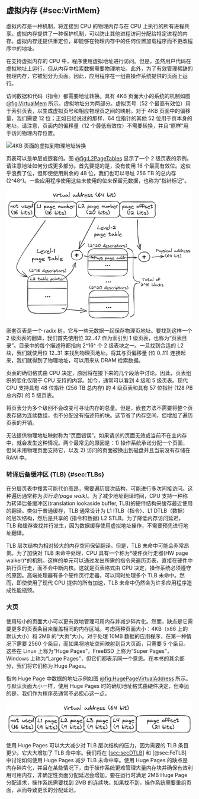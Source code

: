 ## 虚拟内存 {#sec:VirtMem}

虚拟内存是一种机制，将连接到 CPU 的物理内存与在 CPU 上执行的所有进程共享。虚拟内存提供了一种保护机制，可以防止其他进程访问分配给特定进程的内存。虚拟内存还提供重定位，即能够在物理内存中的任何位置加载程序而不更改程序中的地址。

在支持虚拟内存的 CPU 中，程序使用虚拟地址进行访问。但是，虽然用户代码在虚拟地址上运行，但从内存中检索数据需要物理地址。此外，为了有效管理稀缺的物理内存，它被划分为页面。因此，应用程序在一组由操作系统提供​​的页面上运行。

访问数据和代码（指令）都需要地址转换。具有 4KB 页面大小的系统的机制如图 [@fig:VirtualMem](#VirtualMem) 所示。虚拟地址分为两部分。虚拟页号（52 个最高有效位）用于索引页表，以生成虚拟页号和相应物理页之间的映射。对于 4KB 页面中的偏移量，我们需要 12 位；正如已经说过的那样，64 位指针的其他 52 位用于页本身的地址。请注意，页面内的偏移量（12 个最低有效位）不需要转换，并且“原样”用于访问物理内存位置。

![4KB 页面的虚拟到物理地址转换](https://raw.githubusercontent.com/dendibakh/perf-book/main/img/uarch/VirtualMem.png)<div id="L2PageTables"></div>

页表可以是单层或嵌套的。图 [@fig:L2PageTables](#L2PageTables) 显示了一个 2 级页表的示例。请注意地址如何分成更多部分。首先要提的是，没有使用 16 个最高有效位。这似乎浪费了位，但即使使用剩余的 48 位，我们也可以寻址 256 TB 的总内存 (2^48^)。一些应用程序使用这些未使用的位来保留元数据，也称为“指针标记”。

![2 级页表示例](https://raw.githubusercontent.com/dendibakh/perf-book/main/img/uarch/L2PageTables.png)<div id="L2PageTables"></div>

嵌套页表是一个 radix 树，它与一些元数据一起保存物理页地址。要找到这样一个 2 级页表的翻译，我们首先使用位 32..47 作为索引到 1 级页表，也称为“页表目录”。目录中的每个描述符都指向 2^16^ 个 2 级表块之一。一旦找到合适的 L2 块，我们就使用位 12..31 来找到物理页地址。将其与页偏移量 (位 0..11) 连接起来，我们就得到了物理地址，可以用来从 DRAM 检索数据。

页表的确切格式由 CPU 决定，原因将在接下来的几个段落中讨论。因此，页表组织的变化仅限于 CPU 支持的内容。如今，通常可以看到 4 级和 5 级页表。现代 CPU 支持具有 48 位指针 (256 TB 总内存) 的 4 级页表和具有 57 位指针 (128 PB 总内存) 的 5 级页表。

将页表分为多个级别不会改变可寻址内存的总量。但是，嵌套方法不需要将整个页表存储为连续数组，也不分配没有描述符的块。这节省了内存空间，但增加了遍历页表的开销。

无法提供物理地址映射称为“页面错误”。如果请求的页面无效或当前不在主内存中，就会发生这种情况。两个最常见的原因是：1) 操作系统承诺分配一个页面，但尚未用物理页面支持它，以及 2) 访问的页面被换出到磁盘并且当前没有存储在 RAM 中。


### 转译后备缓冲区 (TLB) {#sec:TLBs}

在分层页表中搜索可能代价高昂，需要遍历层次结构，可能进行多次间接访问。这种遍历通常称为*页行走(page walk)*。为了减少地址翻译时间，CPU 支持一种称为转译后备缓冲区(translation lookaside buffer, TLB)的硬件结构来缓存最近使用的翻译。类似于普通缓存，TLB 通常设计为 L1 ITLB（指令）、L1 DTLB（数据）的层次结构，然后是共享的 (指令和数据) L2 STLB。为了降低内存访问延迟，TLB 和缓存查找并行发生，因为数据缓存使用虚拟地址操作，不需要预先进行地址翻译。

TLB 层次结构为相对较大的内存空间保留翻译。但是，TLB 未命中可能会非常昂贵。为了加快对 TLB 未命中处理，CPU 具有一个称为*硬件页行走器(HW page walker)*的机制。这样的单元可以通过发出所需的指令来遍历页表，直接在硬件中执行页行走，而不会中断内核。这就是页表格式由 CPU 决定，操作系统必须遵守的原因。高端处理器有多个硬件页行走器，可以同时处理多个 TLB 未命中。然而，即使使用了现代 CPU 提供的所有加速，TLB 未命中仍然会为许多应用程序造成性能瓶颈。

### 大页

使用较小的页面大小可以更有效地管理可用内存并减少碎片化。然而，缺点是它需要更多的页表条目来覆盖相同的内存区域。考虑两种页面大小：4KB（x86 上的默认大小）和 2MB 的“大页”大小。对于处理 10MB 数据的应用程序，在第一种情况下需要 2560 个条目，而如果将地址空间映射到巨大页面，只需要 5 个条目。这些在 Linux 上称为“Huge Pages”，FreeBSD 上称为“Super Pages”，Windows 上称为“Large Pages”，但它们都表示同一个意思。在本书的其余部分，我们将它们称为 Huge Pages。

指向 Huge Page 中数据的地址示例如图 [@fig:HugePageVirtualAddress](#HugePageVirtualAddress) 所示。与默认页面大小一样，使用 Huge Pages 时的确切地址格式由硬件决定，但幸运的是，我们作为程序员通常不必担心这一点。

![指向 2MB 页面中数据的虚拟地址](https://raw.githubusercontent.com/dendibakh/perf-book/main/img/uarch/HugePageVirtualAddress.png)<div id="L2PageTables"></div>

使用 Huge Pages 可以大大减少对 TLB 层次结构的压力，因为需要的 TLB 条目更少。它大大增加了 TLB 命中率。我们将在 [[sec:secDTLB](../8-Optimizing-Memory-Accesses/8-4_Reducing_DTLB_misses_cn.md#sec:secDTLB)] 和 [@sec:FeTLB] 中讨论如何使用 Huge Pages 减少 TLB 未命中率。使用 Huge Pages 的缺点是内存碎片化，并且在某些情况下，由于操作系统更难管理大量内存块并确保有效利用可用内存，非确定性页面分配延迟会增加。要在运行时满足 2MB Huge Page 分配请求，操作系统需要找到 2MB 的连续块。如果找不到，操作系统需要重组页面，从而导致更长的分配延迟。
